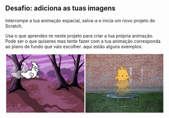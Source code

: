 ## Desafio: adiciona as tuas imagens

Interrompe a tua animação espacial, salva-a e inicia um novo projeto do Scratch.

Usa o que aprendes-te neste projeto para criar a tua própria animação. Pode ser o que quiseres mas tente fazer com a tua animação corresponda ao plano de fundo que vais escolher. aqui estão alguns exemplos:

![captura de ecrã](images/space-egs.png)
